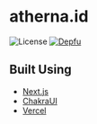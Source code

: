 # atherna.id

![License](https://badgen.net/github/license/chr-ge/atherna.id?color=cyan)
[![Depfu](https://badges.depfu.com/badges/c72a89d7d61da748fcf12b74873a8678/overview.svg)](https://depfu.com/github/chr-ge/atherna.id?project_id=24690)

## Built Using
- [Next.js](https://nextjs.org/)
- [ChakraUI](https://chakra-ui.com/)
- [Vercel](https://vercel.com)
